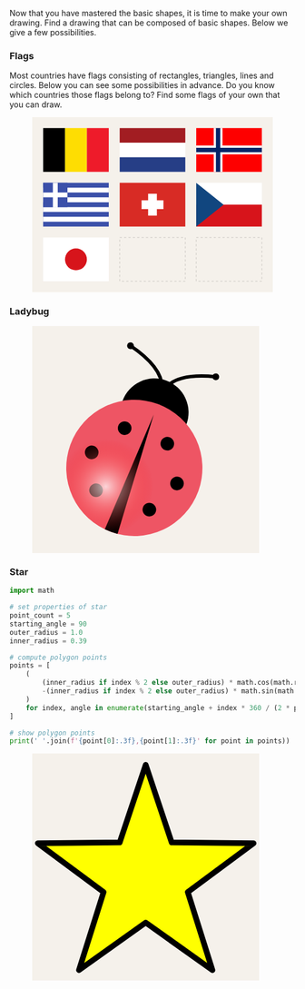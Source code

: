 Now that you have mastered the basic shapes, it is time to make your own drawing. Find a drawing that can be composed of basic shapes. Below we give a few possibilities.

### Flags

Most countries have flags consisting of rectangles, triangles, lines and circles. Below you can see some possibilities in advance. Do you know which countries those flags belong to? Find some flags of your own that you can draw.

<figure>
<svg id="flags" xmlns="http://www.w3.org/2000/svg" version="1.1" width="550px" height="400px" viewBox="0 0 1100 800">

  <rect x="0" y="0" width="1100" height="800" fill="#F5F1EB" />

  <g id="belgium" transform="translate(50,50)" >
    <rect x="0" y="0" width="100" height="200" fill="black" />
    <rect x="100" y="0" width="100" height="200" fill="#fedd02" />
    <rect x="200" y="0" width="100" height="200" fill="#ee1b2a" />
  </g>

  <g id="netherlands" transform="translate(400,50)" >
    <rect x="0" y="0" width="300" height="200" fill="white" />
    <rect x="0" y="0" width="300" height="66.66" fill="#a21d22" />
    <rect x="0" y="133.333" width="300" height="66.66" fill="#263e86" />
  </g>

  <g id="norway" transform="translate(750,50)" >
    <rect x="0" y="0" width="300" height="200" fill="#fe0000" />
    <line x1="0" y1="100" x2="300" y2="100" stroke="white" stroke-width="40"/>
    <line x1="100" y1="0" x2="100" y2="200" stroke="white" stroke-width="40"/>
    <line x1="0" y1="100" x2="300" y2="100" stroke="#042568" stroke-width="20"/>
    <line x1="100" y1="0" x2="100" y2="200" stroke="#042568" stroke-width="20"/>
  </g>

  <g id="greece" transform="translate(50,300)" >
    <rect x="0" y="0" width="300" height="200" fill="#3b50a9" />
    <line x1="150" y1="0" x2="150" y2="200" stroke="white" stroke-width="300" stroke-dasharray="22.222 22.222" stroke-dashoffset="22.22" />
    <rect x="0" y="0" width="111.111" height="111.111" fill="#3b50a9" />
    <line x1="0" y1="55.555" x2="111.111" y2="55.555" stroke="white" stroke-width="22.222" />
    <line x1="55.555" y1="0" x2="55.555" y2="112.111" stroke="white" stroke-width="22.222" />
  </g>

  <g id="switzerland" transform="translate(400,300)" >
    <rect x="0" y="0" width="300" height="200" fill="#d82b25" />
    <line x1="100" y1="100" x2="200" y2="100" stroke="white" stroke-width="40"/>
    <line x1="150" y1="50" x2="150" y2="150" stroke="white" stroke-width="40" />
  </g>

  <g id="czechia" transform="translate(750,300)" >
    <rect x="0" y="0" width="300" height="100" fill="white" />
    <rect x="0" y="100" width="300" height="100" fill="#d7141b" />
    <polygon points="0,0, 125,100, 0,200" stroke="none" fill="#11467f" />
  </g>

  <g id="japan" transform="translate(50,550)" >
    <rect x="0" y="0" width="300" height="200" fill="white" />
    <circle cx="150" cy="100" r="50" fill="#d7141b" stroke="none" />
  </g>

  <g id="xxx" transform="translate(400,550)" >
    <rect x="0" y="0" width="300" height="200" fill="none" stroke="black" stroke-width="0.5" stroke-dasharray="10,10" />
  </g>

  <g id="yyy" transform="translate(750,550)" >
    <rect x="0" y="0" width="300" height="200" fill="none" stroke="black" stroke-width="0.5" stroke-dasharray="10,10" />
  </g>

</svg>
</figure>

### Ladybug

<figure>
<svg id="ladybug" xmlns="http://www.w3.org/2000/svg" version="1.1" width="400px"  height="400px" viewBox="-100 -100 200 200">

  <defs>
    <clipPath id="lichaam-contour">
      <circle cx="0" cy="40" r="60" />
    </clipPath>
    <radialGradient id="ladybug-light" cx="0.35" cy="0.70" r="0.35">
      <stop offset="0%" stop-color="rgb(255,255,255,0.75)" />
      <stop offset="100%" stop-color="rgb(255,0,0,0.0)" />
    </radialGradient>
  </defs>

  <rect x="-100" y="-100" width="200" height="200" fill="#F5F1EB" />

  <g transform="translate(-10,-15)">
  <g transform="rotate(20,0,40)">
  <circle class="hoofd" cx="0" cy="-12" r="30" fill="black" />
  <circle class="lichaam" cx="0" cy="40" r="60" fill="#ee5564" />
  <polygon fill="black" points="0,-10 6,100 -6,100" clip-path="url(#lichaam-contour)" />
  <circle cx="-20" cy="10" r="6" fill="black" />
  <circle cx="20" cy="10" r="6" fill="black" />
  <circle cx="-40" cy="40" r="6" fill="black" />
  <circle cx="40" cy="40" r="6" fill="black" />
  <circle cx="-25" cy="70" r="6" fill="black" />
  <circle cx="25" cy="70" r="6" fill="black" />
  <circle cx="-40" cy="-60" r="3" fill="black" />
  <circle cx="40" cy="-60" r="3" fill="black" />

  <path stroke="black" stroke-width="3" d="M0,-27 Q0,-50,-40,-60" fill="none" />
  <path stroke="black" stroke-width="3" d="M0,-27 Q0,-50,40,-60" fill="none" />
  <circle cx="0" cy="40" r="60" fill="url(#ladybug-light)"/>
  </g>
  </g>

</svg>
</figure>

### Star

```python
import math

# set properties of star
point_count = 5
starting_angle = 90
outer_radius = 1.0
inner_radius = 0.39

# compute polygon points
points = [
    (
        (inner_radius if index % 2 else outer_radius) * math.cos(math.radians(angle)),
        -(inner_radius if index % 2 else outer_radius) * math.sin(math.radians(angle))
    )
    for index, angle in enumerate(starting_angle + index * 360 / (2 * point_count) for index in range(2 * point_count))
]

# show polygon points
print(' '.join(f'{point[0]:.3f},{point[1]:.3f}' for point in points))
```

<figure>
<svg width="400px" height="400px" viewBox="-1 -1.1 2 2">
  <rect x="-1" y="-1.1" width="2" height="2" fill="#F5F1EB" />
  <polygon stroke="black" stroke-width="0.05" stroke-linejoin="round" fill="yellow"
    points="0.000,-1.000 -0.229,-0.316 -0.951,-0.309 -0.371,0.121 -0.588,0.809 -0.000,0.390 0.588,0.809 0.371,0.121 0.951,-0.309 0.229,-0.316" />
</svg>
</figure>
